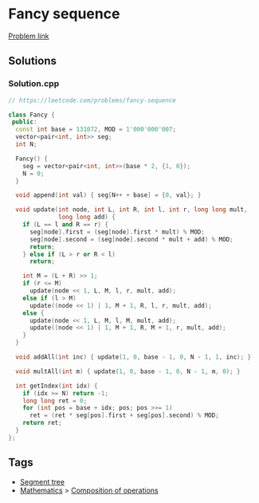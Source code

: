 # Fancy sequence

[Problem link](https://leetcode.com/problems/fancy-sequence)

## Solutions


### Solution.cpp
```cpp
// https://leetcode.com/problems/fancy-sequence

class Fancy {
 public:
  const int base = 131072, MOD = 1'000'000'007;
  vector<pair<int, int>> seg;
  int N;

  Fancy() {
    seg = vector<pair<int, int>>(base * 2, {1, 0});
    N = 0;
  }

  void append(int val) { seg[N++ + base] = {0, val}; }

  void update(int node, int L, int R, int l, int r, long long mult,
              long long add) {
    if (L == l and R == r) {
      seg[node].first = (seg[node].first * mult) % MOD;
      seg[node].second = (seg[node].second * mult + add) % MOD;
      return;
    } else if (L > r or R < l)
      return;

    int M = (L + R) >> 1;
    if (r <= M)
      update(node << 1, L, M, l, r, mult, add);
    else if (l > M)
      update((node << 1) | 1, M + 1, R, l, r, mult, add);
    else {
      update(node << 1, L, M, l, M, mult, add);
      update((node << 1) | 1, M + 1, R, M + 1, r, mult, add);
    }
  }

  void addAll(int inc) { update(1, 0, base - 1, 0, N - 1, 1, inc); }

  void multAll(int m) { update(1, 0, base - 1, 0, N - 1, m, 0); }

  int getIndex(int idx) {
    if (idx >= N) return -1;
    long long ret = 0;
    for (int pos = base + idx; pos; pos >>= 1)
      ret = (ret * seg[pos].first + seg[pos].second) % MOD;
    return ret;
  }
};
```
## Tags

* [Segment tree](/Collections/segment-tree.md#segment-tree)
* [Mathematics](/Collections/mathematics.md#mathematics) > [Composition of operations](/Collections/mathematics.md#composition-of-operations)

